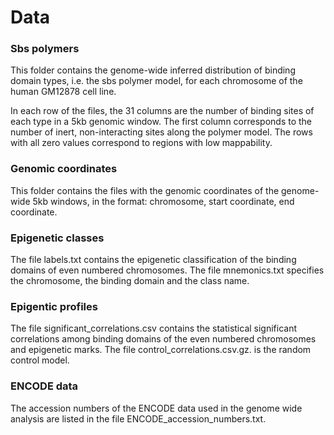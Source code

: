 # Data

### Sbs polymers

This folder contains the genome-wide inferred distribution of binding domain types, i.e. the sbs polymer model, for each chromosome of the human GM12878 cell line.

In each row of the files, the 31 columns are the number of binding sites of each type in a 5kb genomic window. The first column corresponds to the number of inert, non-interacting sites along the polymer model. The rows with all zero values correspond to regions with low mappability.

### Genomic coordinates

This folder contains the files with the genomic coordinates of the genome-wide 5kb windows, in the format: chromosome, start coordinate, end coordinate.

### Epigenetic classes

The file labels.txt contains the epigenetic classification of the binding domains of even numbered chromosomes. The file mnemonics.txt specifies the chromosome, the binding domain and the class name.

### Epigentic profiles

The file significant_correlations.csv contains the statistical significant correlations among binding domains of the even numbered chromosomes and epigenetic marks. The file control_correlations.csv.gz. is the random control model.

### ENCODE data

The accession numbers of the ENCODE data used in the genome wide analysis are listed in the file ENCODE_accession_numbers.txt.